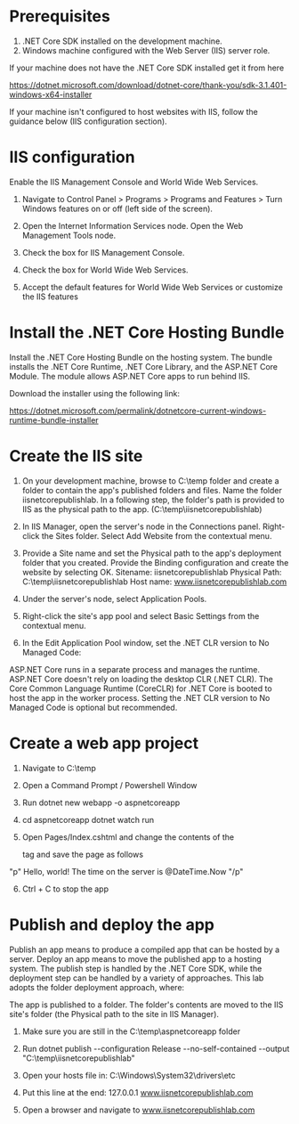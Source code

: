 # Prerequisites

1. .NET Core SDK installed on the development machine.
2. Windows machine configured with the Web Server (IIS) server role. 

If your machine does not have the .NET Core SDK installed get it from here

https://dotnet.microsoft.com/download/dotnet-core/thank-you/sdk-3.1.401-windows-x64-installer

If your machine isn't configured to host websites with IIS, follow the guidance below (IIS configuration section).

# IIS configuration

Enable the IIS Management Console and World Wide Web Services.

1. Navigate to Control Panel > Programs > Programs and Features > Turn Windows features on or off (left side of the screen).

2. Open the Internet Information Services node. Open the Web Management Tools node.

3. Check the box for IIS Management Console.

4. Check the box for World Wide Web Services.

5. Accept the default features for World Wide Web Services or customize the IIS features

# Install the .NET Core Hosting Bundle

Install the .NET Core Hosting Bundle on the hosting system. 
The bundle installs the .NET Core Runtime, .NET Core Library, and the ASP.NET Core Module. 
The module allows ASP.NET Core apps to run behind IIS.

Download the installer using the following link:

https://dotnet.microsoft.com/permalink/dotnetcore-current-windows-runtime-bundle-installer

# Create the IIS site

1. On your development machine, browse to C:\temp folder and create a folder to contain the app's published folders and files. 
Name the folder iisnetcorepublishlab.
In a following step, the folder's path is provided to IIS as the physical path to the app.
(C:\temp\iisnetcorepublishlab)

2. In IIS Manager, open the server's node in the Connections panel. 
Right-click the Sites folder. Select Add Website from the contextual menu.

3. Provide a Site name and set the Physical path to the app's deployment folder that you created. 
Provide the Binding configuration and create the website by selecting OK.
Sitename: iisnetcorepublishlab
Physical Path: C:\temp\iisnetcorepublishlab
Host name: www.iisnetcorepublishlab.com

4. Under the server's node, select Application Pools.

5. Right-click the site's app pool and select Basic Settings from the contextual menu.

6. In the Edit Application Pool window, set the .NET CLR version to No Managed Code:

ASP.NET Core runs in a separate process and manages the runtime. 
ASP.NET Core doesn't rely on loading the desktop CLR (.NET CLR). 
The Core Common Language Runtime (CoreCLR) for .NET Core is booted to host the app in the worker process. 
Setting the .NET CLR version to No Managed Code is optional but recommended.

# Create a web app project

1. Navigate to C:\temp

2. Open a Command Prompt / Powershell Window 

3. Run dotnet new webapp -o aspnetcoreapp

4. cd aspnetcoreapp
dotnet watch run

5. Open Pages/Index.cshtml and change the contents of the <p> tag and save the page as follows

"p" Hello, world! The time on the server is @DateTime.Now "/p"

6. Ctrl + C to stop the app 

# Publish and deploy the app

Publish an app means to produce a compiled app that can be hosted by a server. 
Deploy an app means to move the published app to a hosting system. 
The publish step is handled by the .NET Core SDK, while the deployment step can be handled by a variety of approaches. 
This lab adopts the folder deployment approach, where:

The app is published to a folder.
The folder's contents are moved to the IIS site's folder (the Physical path to the site in IIS Manager).

1. Make sure you are still in the C:\temp\aspnetcoreapp folder

2. Run dotnet publish --configuration Release --no-self-contained --output "C:\temp\iisnetcorepublishlab"

3. Open your hosts file in: C:\Windows\System32\drivers\etc

4. Put this line at the end: 127.0.0.1 www.iisnetcorepublishlab.com

5. Open a browser and navigate to www.iisnetcorepublishlab.com